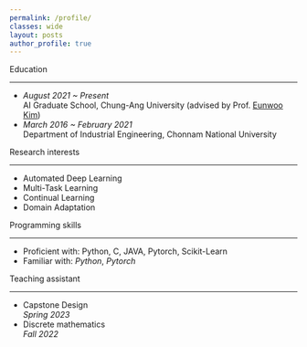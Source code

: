 ```yaml
---
permalink: /profile/
classes: wide  
layout: posts
author_profile: true
---
```


Education
___
- *August 2021 ~ Present*<br>
   AI Graduate School, Chung-Ang University (advised by Prof. [Eunwoo Kim](https://vllab.cau.ac.kr/members/professor/))<br>
- *March 2016 ~ February 2021*<br>
   Department of Industrial Engineering, Chonnam National University<br>

Research interests
___
- Automated Deep Learning<br>
- Multi-Task Learning<br>
- Continual Learning<br>
- Domain Adaptation<br>

Programming skills
___
- Proficient with: Python, C, JAVA, Pytorch, Scikit-Learn<br>
- Familiar with: *Python*, *Pytorch*<br>

Teaching assistant
___
- Capstone Design<br>
  *Spring 2023*<br>
- Discrete mathematics<br>
  *Fall 2022*
